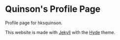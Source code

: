 # Quinson's Profile Page

Profile page for hksquinson.

This website is made with [Jekyll](https://github.com/jekyll/jekyll) with the [Hyde](https://github.com/poole/hyde) theme.